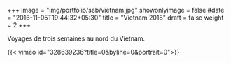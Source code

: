 +++
image = "img/portfolio/seb/vietnam.jpg"
showonlyimage = false
#date = "2016-11-05T19:44:32+05:30"
title = "Vietnam 2018"
draft = false
weight = 2
+++

Voyages de trois semaines au nord du Vietnam.
<!--more-->

{{< vimeo id="328639236?title=0&byline=0&portrait=0">}}